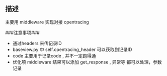 ## 描述 ##
主要用 middleware 实现对接 opentracing

###注意事项###
*  通过headers 来传记录ID
*  baseview.py 中 self.opentracing_header 可以获取到记录ID
*  code 主要用于记录code , 并不一定跑得通
*  优化项 middleware 结果可以添加  get_response  , 异常等 都可以处理，参数记录

